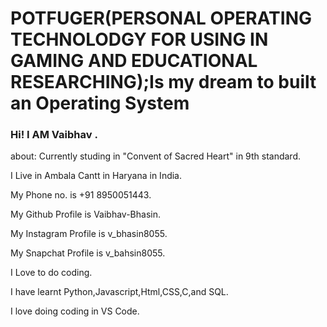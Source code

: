 # POTFUGER(PERSONAL OPERATING TECHNOLODGY FOR USING IN GAMING AND EDUCATIONAL RESEARCHING);Is my dream to built an Operating System
### Hi! I AM Vaibhav .
about: Currently studing in "Convent of Sacred Heart" in 9th standard.

I Live in Ambala Cantt in Haryana in India.

My Phone no. is +91 8950051443.

My Github Profile is Vaibhav-Bhasin.

My Instagram Profile is v_bhasin8055.

My Snapchat Profile is v_bahsin8055.

I Love to do coding.

I have learnt Python,Javascript,Html,CSS,C,and SQL.

I love doing coding in VS Code.
